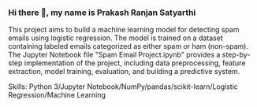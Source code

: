 ### Hi there 👋, my name is Prakash Ranjan Satyarthi
This project aims to build a machine learning model for detecting spam emails using logistic regression. The model is trained on a dataset containing labeled emails categorized as either spam or ham (non-spam). 
The Jupyter Notebook file "Spam Email Project.ipynb" provides a step-by-step implementation of the project, including data preprocessing, feature extraction, model training, evaluation, and building a predictive system.

Skills: Python 3/Jupyter Notebook/NumPy/pandas/scikit-learn/Logistic Regression/Machine Learning


